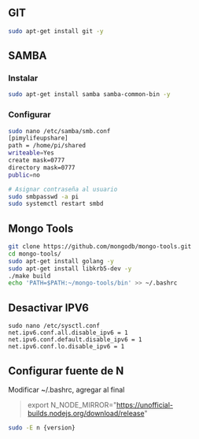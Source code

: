 ## GIT

```bash
sudo apt-get install git -y
```

## SAMBA

### Instalar

```bash
sudo apt-get install samba samba-common-bin -y
```

### Configurar

```bash
sudo nano /etc/samba/smb.conf
[pimylifeupshare]
path = /home/pi/shared
writeable=Yes
create mask=0777
directory mask=0777
public=no
```

```bash
# Asignar contraseña al usuario
sudo smbpasswd -a pi
sudo systemctl restart smbd
```

## Mongo Tools

```bash
git clone https://github.com/mongodb/mongo-tools.git
cd mongo-tools/
sudo apt-get install golang -y
sudo apt-get install libkrb5-dev -y
./make build
echo 'PATH=$PATH:~/mongo-tools/bin' >> ~/.bashrc
```

## Desactivar IPV6

```
sudo nano /etc/sysctl.conf
net.ipv6.conf.all.disable_ipv6 = 1
net.ipv6.conf.default.disable_ipv6 = 1
net.ipv6.conf.lo.disable_ipv6 = 1
```

## Configurar fuente de N

Modificar ~/.bashrc, agregar al final

> export N_NODE_MIRROR="https://unofficial-builds.nodejs.org/download/release"

```bash
sudo -E n {version}
```